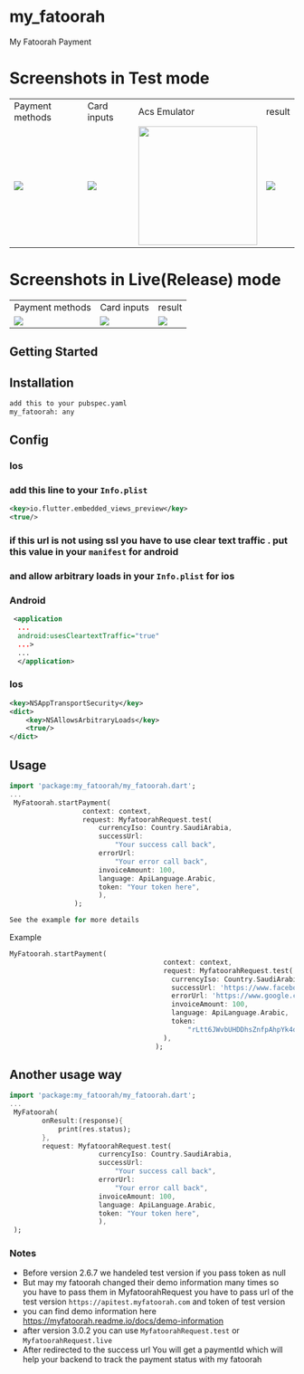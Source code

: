 # my_fatoorah

My Fatoorah Payment
# Screenshots in Test mode
<table>
  <tr>
    <td>Payment methods</td>
     <td>Card inputs</td>
     <td>Acs Emulator</td>
     <td>result</td>
  </tr>

  <tr>
    <td><img src="https://raw.githubusercontent.com/mo-ah-dawood/my_fatoorah/master/screen_1.png"></td>
    <td><img src="https://raw.githubusercontent.com/mo-ah-dawood/my_fatoorah/master/screen_2.png"></td>
    <td><img width="210" src="https://user-images.githubusercontent.com/29352955/164155489-681b62c0-9cff-4ff6-90e8-c9a11db9ffa6.png"></td>
    <td><img src="https://raw.githubusercontent.com/mo-ah-dawood/my_fatoorah/master/screen_3.png"></td>
  </tr>
 </table>
 
 # Screenshots in Live(Release) mode
<table>
  <tr>
    <td>Payment methods</td>
     <td>Card inputs</td>
     <td>result</td>
  </tr>
  <tr>
    <td><img src="https://raw.githubusercontent.com/mo-ah-dawood/my_fatoorah/master/screen_1.png"></td>
    <td><img src="https://raw.githubusercontent.com/mo-ah-dawood/my_fatoorah/master/screen_2.png"></td>
    <td><img src="https://raw.githubusercontent.com/mo-ah-dawood/my_fatoorah/master/screen_3.png"></td>
  </tr>
 </table>

## Getting Started

## Installation

```bash
add this to your pubspec.yaml
my_fatoorah: any
```

## Config

### Ios

### add this line to your `Info.plist`

```xml
<key>io.flutter.embedded_views_preview</key>
<true/>
```

### if this url is not using ssl you have to use clear text traffic . put this value in your `manifest` for android

### and allow arbitrary loads in your `Info.plist` for ios

### Android

```xml
 <application
  ...
  android:usesCleartextTraffic="true"
  ...>
  ...
  </application>
```

### Ios

```xml
<key>NSAppTransportSecurity</key>
<dict>
    <key>NSAllowsArbitraryLoads</key>
    <true/>
</dict>
```

## Usage

```dart
import 'package:my_fatoorah/my_fatoorah.dart';
...
 MyFatoorah.startPayment(
                  context: context,
                  request: MyfatoorahRequest.test(
                      currencyIso: Country.SaudiArabia,
                      successUrl:
                          "Your success call back",
                      errorUrl:
                          "Your error call back",
                      invoiceAmount: 100,
                      language: ApiLanguage.Arabic,
                      token: "Your token here",
                      ),
                );

See the example for more details
```
Example
```dart
MyFatoorah.startPayment(
                                      context: context,
                                      request: MyfatoorahRequest.test(
                                        currencyIso: Country.SaudiArabia,
                                        successUrl: 'https://www.facebook.com',
                                        errorUrl: 'https://www.google.com',
                                        invoiceAmount: 100,
                                        language: ApiLanguage.Arabic,
                                        token:
                                            "rLtt6JWvbUHDDhsZnfpAhpYk4dxYDQkbcPTyGaKp2TYqQgG7FGZ5Th_WD53Oq8Ebz6A53njUoo1w3pjU1D4vs_ZMqFiz_j0urb_BH9Oq9VZoKFoJEDAbRZepGcQanImyYrry7Kt6MnMdgfG5jn4HngWoRdKduNNyP4kzcp3mRv7x00ahkm9LAK7ZRieg7k1PDAnBIOG3EyVSJ5kK4WLMvYr7sCwHbHcu4A5WwelxYK0GMJy37bNAarSJDFQsJ2ZvJjvMDmfWwDVFEVe_5tOomfVNt6bOg9mexbGjMrnHBnKnZR1vQbBtQieDlQepzTZMuQrSuKn-t5XZM7V6fCW7oP-uXGX-sMOajeX65JOf6XVpk29DP6ro8WTAflCDANC193yof8-f5_EYY-3hXhJj7RBXmizDpneEQDSaSz5sFk0sV5qPcARJ9zGG73vuGFyenjPPmtDtXtpx35A-BVcOSBYVIWe9kndG3nclfefjKEuZ3m4jL9Gg1h2JBvmXSMYiZtp9MR5I6pvbvylU_PP5xJFSjVTIz7IQSjcVGO41npnwIxRXNRxFOdIUHn0tjQ-7LwvEcTXyPsHXcMD8WtgBh-wxR8aKX7WPSsT1O8d8reb2aR7K3rkV3K82K_0OgawImEpwSvp9MNKynEAJQS6ZHe_J_l77652xwPNxMRTMASk1ZsJL",
                                      ),
                                    );

```                                    
                                    
## Another usage way
```dart
import 'package:my_fatoorah/my_fatoorah.dart';
...
 MyFatoorah(
        onResult:(response){
            print(res.status);
        },
        request: MyfatoorahRequest.test(
                      currencyIso: Country.SaudiArabia,
                      successUrl:
                          "Your success call back",
                      errorUrl:
                          "Your error call back",
                      invoiceAmount: 100,
                      language: ApiLanguage.Arabic,
                      token: "Your token here",
                      ),
 );
```


### Notes

- Before version 2.6.7 we handeled test version if you pass token as null
- But  may  my fatoorah changed their demo information many times so you have to  pass them
 in MyfatoorahRequest you have to pass url of the test version `https://apitest.myfatoorah.com`
 and token of test version
- you can find demo information here https://myfatoorah.readme.io/docs/demo-information
- after version 3.0.2 you can use `MyfatoorahRequest.test` or `MyfatoorahRequest.live`
- After redirected to the success url You will get a paymentId which will help your backend to track the payment status with my fatoorah
